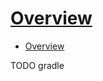 # [Overview](https://www.tutorialspoint.com/gradle/gradle_overview.htm)

- [Overview](#overview)








TODO gradle